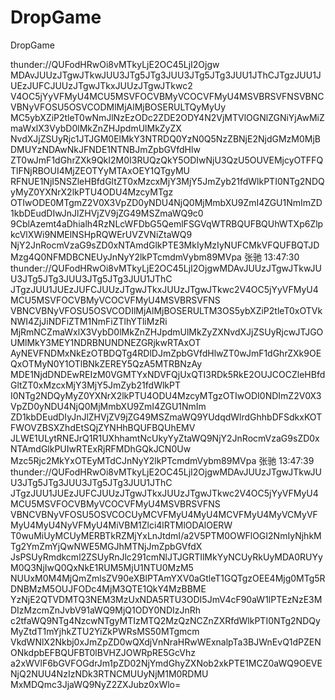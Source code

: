 DropGame
========

DropGame

thunder://QUFodHRwOi8vMTkyLjE2OC45LjI2Ojgw
MDAvJUUzJTgwJTkwJUU3JTg5JTg3JUU3JTg5JTg3JUU1JThCJTgzJUU1JUEzJUFCJUUzJTgwJTkxJUUzJTgwJTkwc2
V4OC5jYyVFMyU4MCU5MSVFOCVBMyVCOCVFMyU4MSVBRSVFNSVBNCVBNyVFOSU5OSVCODMlMjAlMjBOSERULTQyMyUy
MC5ybXZiP2tleT0wNmJlNzEzODc2ZDE2ODY4N2VjMTVlOGNlZGNiYjAwMiZmaWxlX3VybD0lMkZnZHJpdmUlMkZyZX
NvdXJjZSUyRjc1JTJGM0ElMkY3NTRDQ0YzN0Q5NzZBNjE2NjdGMzM0MjBDMUYzNDAwNkJFNDE1NTNBJmZpbGVfdHlw
ZT0wJmF1dGhrZXk9QkI2M0I3RUQzQkY5ODIwNjU3QzU5OUVEMjcyOTFFQTlFNjRBOUI4MjZEOTYyMTAxOEY1QTgyMU
RFNUE1NjI5NSZleHBfdGltZT0xMzcxMjY3MjY5JmZyb21fdWlkPTI0NTg2NDQyMyZ0YXNrX2lkPTU4ODU4MzcyMTgz
OTIwODE0MTgmZ2V0X3VpZD0yNDU4NjQ0MjMmbXU9ZmI4ZGU1NmImZD1kbDEudDIwJnJlZHVjZV9jZG49MSZmaWQ9c0
9CblAzemt4aDhialh4RzNLcWFDbG5QemlFSGVqWTRBQUFBQUhWTXp6ZlpkcVlXWi9NMElNSHpRQWErUVZVNiZtaWQ9
NjY2JnRocmVzaG9sZD0xNTAmdGlkPTE3MkIyMzIyNUFCMkVFQUFBQTJDMzg4Q0NFMDBCNEUyJnNyY2lkPTcmdmVybm89MVpa
张驰  13:47:30
thunder://QUFodHRwOi8vMTkyLjE2OC45LjI2OjgwMDAvJUUzJTgwJTkwJUU3JTg5JTg3JUU3JTg5JTg3JUU1JThC
JTgzJUU1JUEzJUFCJUUzJTgwJTkxJUUzJTgwJTkwc2V4OC5jYyVFMyU4MCU5MSVFOCVBMyVCOCVFMyU4MSVBRSVFNS
VBNCVBNyVFOSU5OSVCODIlMjAlMjBOSERULTM3OS5ybXZiP2tleT0xOTVkNWI4ZjJiNDFiZTM1NmFiZTlhYTliMzRi
MjRmNCZmaWxlX3VybD0lMkZnZHJpdmUlMkZyZXNvdXJjZSUyRjcwJTJGOUMlMkY3MEY1NDRBNUNDNEZGRjkwRTAxOT
AyNEVFNDMxNkEzOTBDQTg4RDlDJmZpbGVfdHlwZT0wJmF1dGhrZXk9OEQxOTMyN0Y1OTlBNkZEREY5QzA5MTRBNzAy
MDE1NjdDNDEwREIzM0VGMTYxNDVFQjUxQTI3RDk5RkE2OUJCOCZleHBfdGltZT0xMzcxMjY3MjY5JmZyb21fdWlkPT
I0NTg2NDQyMyZ0YXNrX2lkPTU4ODU4MzcyMTgzOTIwODI0NDImZ2V0X3VpZD0yNDU4NjQ0MjMmbXU9ZmI4ZGU1NmIm
ZD1kbDEudDIyJnJlZHVjZV9jZG49MSZmaWQ9YUdqdWlrdGhhbDFSdkxKOTFWOVZBSXZhdEtSQjZYNHhBQUFBQUhEMV
JLWE1ULytRNEJrQ1R1UXhhamtNcUkyYyZtaWQ9NjY2JnRocmVzaG9sZD0xNTAmdGlkPUIwRTExRjRFMDhGQkJCN0Uw
Mzc5Rjc2MkYxOTEyMTdCJnNyY2lkPTcmdmVybm89MVpa
张驰  13:47:39
thunder://QUFodHRwOi8vMTkyLjE2OC45LjI2OjgwMDAvJUUzJTgwJTkwJUU3JTg5JTg3JUU3JTg5JTg3JUU1JThC
JTgzJUU1JUEzJUFCJUUzJTgwJTkxJUUzJTgwJTkwc2V4OC5jYyVFMyU4MCU5MSVFOCVBMyVCOCVFMyU4MSVBRSVFNS
VBNCVBNyVFOSU5OSVCOCUyMCVFMyU4MyU4MCVFMyU4MyVCMyVFMyU4MyU4NyVFMyU4MiVBM1Zlci4lRTMlODAlOERW
T0wuMiUyMCUyMERBTkRZMjYxLnJtdmI/a2V5PTM0OWFlOGI2NmIyNjhkMTg2YmZmYjQwNWE5MGJhMTNjJmZpbGVfdX
JsPSUyRmdkcml2ZSUyRnJlc291cmNlJTJGRTIlMkYyNCUyRkUyMDA0RUYyM0Q3NjIwQ0QxNkE1RUM5MjU1NTU0MzM5
NUUxM0M4MjQmZmlsZV90eXBlPTAmYXV0aGtleT1GQTgzOEE4Mjg0MTg5RDNBMzM5OUJFODc4MjM3QTE1QkY4MzBBME
YzNjE2QTVDMTQ3NEM3MzUxNDA5RTU3ODI5JmV4cF90aW1lPTEzNzE3MDIzMzcmZnJvbV91aWQ9MjQ1ODY0NDIzJnRh
c2tfaWQ9NTg4NzcwNTgyMTIzMTQ2MzQzNCZnZXRfdWlkPTI0NTg2NDQyMyZtdT1mYjhkZTU2YiZkPWRsMS50MTgmcm
VkdWNlX2Nkbj0xJmZpZD0wQXdjVnNraHRwWExnalpTa3BJWnEvQ1dPZENONkdpbEFBQUFBT0lBVHZJOWRpRE5GcVhz
a2xWVlF6bGVFOGdrJm1pZD02NjYmdGhyZXNob2xkPTE1MCZ0aWQ9OEVENjQ2NUU4NzIzNDk3RTNCMUUyNjM1M0RDMU
MxMDQmc3JjaWQ9NyZ2ZXJubz0xWlo=
